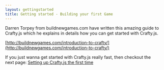 ```yaml
--- 
layout: gettingstarted
title: Getting started - Building your first Game
---
```


Darren Torpey from buildnewgames.com have written this amazing guide to Crafty.js which he explains in details how you can get started with Crafty.js.

[http://buildnewgames.com/introduction-to-crafty/](http://buildnewgames.com/introduction-to-crafty/)

If you just wanna get started with Crafty.js really fast, then checkout the next page:
[Setting up Crafty.js the first time](/getting-started/setup.html)